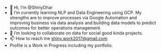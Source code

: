 - 👋 Hi, I’m @ShinyDhar
- 🌱 I’m currently learning NLP and Data Engineering using GCP. My strengths are to improve processes via Google Automation and improving business via data analysis and building data models to predict outcomes for better operations management.
- 💞️ I’m looking to collaborate on data for social good kinda projects.
- 📫 How to reach me shiny.work2017@gmail.com
- Profile is a Work in Progress including my portfolio. 

<!---
ShinyDhar/ShinyDhar is a ✨ special ✨ repository because its `README.md` (this file) appears on your GitHub profile.
You can click the Preview link to take a look at your changes.
--->

